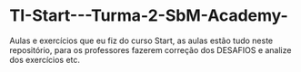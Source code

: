 # TI-Start---Turma-2-SbM-Academy-
Aulas e exercícios que eu fiz do curso Start, as aulas estão tudo neste repositório, para os professores fazerem correção dos DESAFIOS e analize dos exercícios etc.
